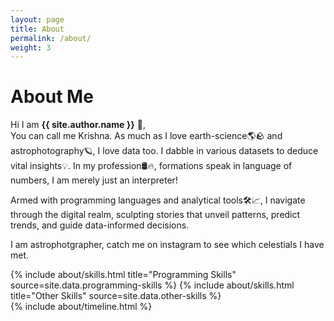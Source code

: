 ```yaml
---
layout: page
title: About
permalink: /about/
weight: 3
---
```


# **About Me**

Hi I am **{{ site.author.name }}** :wave:,<br>
You can call me Krishna. As much as I love earth-science🌎🪨 and astrophotography🪐, I love data too. I dabble in various datasets to deduce vital insights💡. In my profession🛢️🔥, formations speak in language of numbers, I am merely just an interpreter! 

Armed with programming languages and analytical tools🛠️📈, I navigate through the digital realm, sculpting stories that unveil patterns, predict trends, and guide data-informed decisions.

I am astrophotgrapher, catch me on instagram to see which celestials I have met.
<div class="row">
{% include about/skills.html title="Programming Skills" source=site.data.programming-skills %}
{% include about/skills.html title="Other Skills" source=site.data.other-skills %}
</div>

<div class="row">
{% include about/timeline.html %}
</div>
